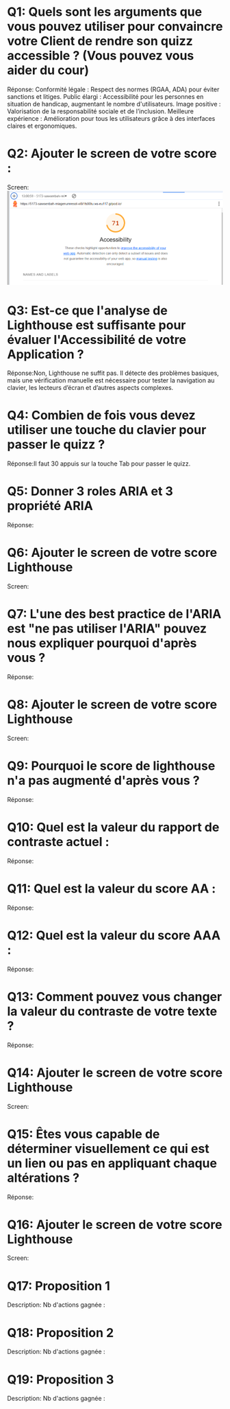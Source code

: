 # Q1: Quels sont les arguments que vous pouvez utiliser pour convaincre votre Client de rendre son quizz accessible ? (Vous pouvez vous aider du cour)
Réponse:
Conformité légale : Respect des normes (RGAA, ADA) pour éviter sanctions et litiges.
Public élargi : Accessibilité pour les personnes en situation de handicap, augmentant le nombre d'utilisateurs.
Image positive : Valorisation de la responsabilité sociale et de l’inclusion.
Meilleure expérience : Amélioration pour tous les utilisateurs grâce à des interfaces claires et ergonomiques.


# Q2: Ajouter le screen de votre score :
Screen:![Capture d'écran](assets/image.png)

# Q3: Est-ce que l'analyse de Lighthouse est suffisante pour évaluer l'Accessibilité de votre Application ?
Réponse:Non, Lighthouse ne suffit pas. Il détecte des problèmes basiques, mais une vérification manuelle est nécessaire pour tester la navigation au clavier, les lecteurs d’écran et d’autres aspects complexes.



# Q4: Combien de fois vous devez utiliser une touche du clavier pour passer le quizz ?
Réponse:Il faut 30 appuis sur la touche Tab pour passer le quizz.

# Q5: Donner 3 roles ARIA et 3 propriété ARIA
Réponse:

# Q6: Ajouter le screen de votre score Lighthouse
Screen:

# Q7: L'une des best practice de l'ARIA est "ne pas utiliser l'ARIA" pouvez nous expliquer pourquoi d'après vous ?
Réponse:

# Q8: Ajouter le screen de votre score Lighthouse
Screen:

# Q9: Pourquoi le score de lighthouse n'a pas augmenté d'après vous ?
Réponse:

# Q10: Quel est la valeur du rapport de contraste actuel :
Réponse:

# Q11: Quel est la valeur du score AA :
Réponse:

# Q12: Quel est la valeur du score AAA :
Réponse:

# Q13: Comment pouvez vous changer la valeur du contraste de votre texte ?
Réponse:

# Q14: Ajouter le screen de votre score Lighthouse
Screen:

# Q15: Êtes vous capable de déterminer visuellement ce qui est un lien ou pas en appliquant chaque altérations ?
Réponse:

# Q16: Ajouter le screen de votre score Lighthouse
Screen:

# Q17:  Proposition 1
Description:
Nb d'actions gagnée : 

# Q18:  Proposition 2
Description:
Nb d'actions gagnée : 

# Q19:  Proposition 3
Description:
Nb d'actions gagnée : 
